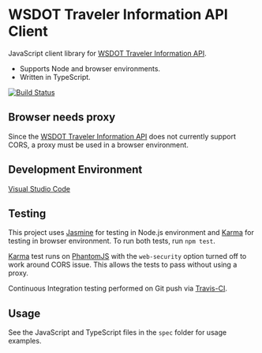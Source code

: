 WSDOT Traveler Information API Client
=====================================

JavaScript client library for [WSDOT Traveler Information API].

* Supports Node and browser environments.
* Written in TypeScript.

[![Build Status](https://travis-ci.org/WSDOT-GIS/wsdot-traveler-info-js.svg?branch=master)](https://travis-ci.org/WSDOT-GIS/wsdot-traveler-info-js)

Browser needs proxy
-------------------

Since the [WSDOT Traveler Information API] does not currently support CORS, a proxy must be used in a browser environment.

Development Environment
-----------------------

[Visual Studio Code]

Testing
-------

This project uses [Jasmine] for testing in Node.js environment and [Karma] for testing in browser environment. To run both tests, run `npm test`.

[Karma] test runs on [PhantomJS] with the `web-security` option turned off to work around CORS issue. This allows the tests to pass without using a proxy.

Continuous Integration testing performed on Git push via [Travis-CI].

Usage
-----

See the JavaScript and TypeScript files in the `spec` folder for usage examples.

[Jasmine]:http://jasmine.github.io/
[Karma]:http://karma-runner.github.io
[PhantomJS]:http://phantomjs.org/
[Travis-CI]:https://travis-ci.org/WSDOT-GIS/wsdot-traveler-info-js
[WSDOT Traveler Information API]:http://www.wsdot.wa.gov/Traffic/api/
[Visual Studio Code]:http://code.visualstudio.com/